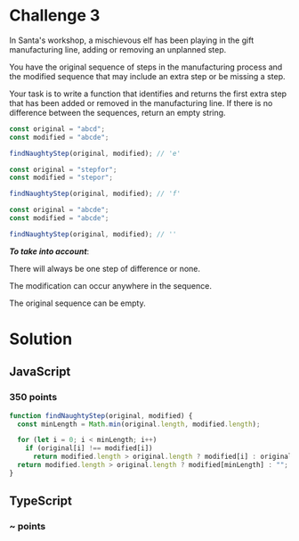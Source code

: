 # Challenge 3

In Santa's workshop, a mischievous elf has been playing in the gift manufacturing line, adding or removing an unplanned step.

You have the original sequence of steps in the manufacturing process and the modified sequence that may include an extra step or be missing a step.

Your task is to write a function that identifies and returns the first extra step that has been added or removed in the manufacturing line. If there is no difference between the sequences, return an empty string.

```ts
const original = "abcd";
const modified = "abcde";

findNaughtyStep(original, modified); // 'e'

const original = "stepfor";
const modified = "stepor";

findNaughtyStep(original, modified); // 'f'

const original = "abcde";
const modified = "abcde";

findNaughtyStep(original, modified); // ''
```
***To take into account***:

There will always be one step of difference or none.

The modification can occur anywhere in the sequence.

The original sequence can be empty.

# Solution

## JavaScript

### 350 points

```js
function findNaughtyStep(original, modified) {
  const minLength = Math.min(original.length, modified.length);

  for (let i = 0; i < minLength; i++)
    if (original[i] !== modified[i])
      return modified.length > original.length ? modified[i] : original[i];
  return modified.length > original.length ? modified[minLength] : "";
}
```

## TypeScript

### ~ points

```ts

```
